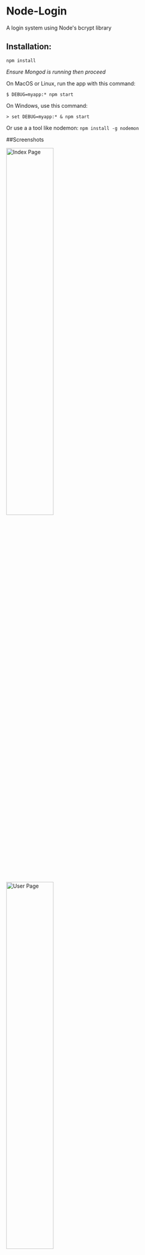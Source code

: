 # Node-Login
A login system using Node's bcrypt library

## Installation:

```npm install```

*Ensure Mongod is running then proceed*

On MacOS or Linux, run the app with this command:

```$ DEBUG=myapp:* npm start```

On Windows, use this command:

```> set DEBUG=myapp:* & npm start```

Or use a a tool like nodemon: ```npm install -g nodemon```

##Screenshots

<img src="http://i.imgur.com/FzvTJA2.png" alt="Index Page" width="50%">
<img src="http://i.imgur.com/piLQvuI.png" alt="User Page" width="50%">
<img src="http://i.imgur.com/chUuIJP.png" alt="Register Page" width="50%">
<img src="http://i.imgur.com/eIvWPzG.png" alt="Login Page" width="50%">

##Contributing

Pull requests and stars are always welcome. For bugs and feature requests, [create an issue](https://github.com/essofluffy/Node-Login/issues).

##License

Copyright © 2016 Licensed under the MIT license.
